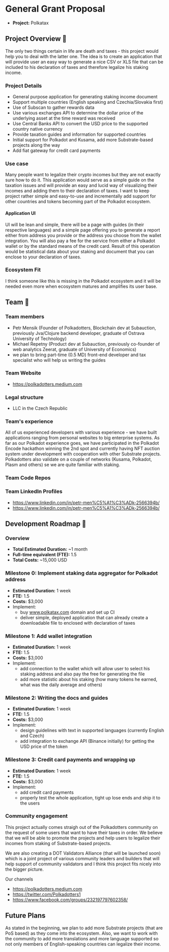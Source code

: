 # General Grant Proposal

- **Project:** Polkatax

## Project Overview :page_facing_up:

The only two things certain in life are death and taxes - this project would help you to deal with the latter one. The idea is to create an application that will provide user an easy way to generate a nice CSV or XLS file that can be included to his declaration of taxes and therefore legalize his staking income. 

### Project Details

 - General purpose application for generating staking income document
 - Support multiple countries (English speaking and Czechia/Slovakia first)
 - Use of Subscan to gather rewards data
 - Use various exchanges API to determine the dollar price of the underlying asset at the time reward was received
 - Use Central Banks API to convert the USD price to the supported country native currency
 - Provide taxation guides and information for supported countries
 - Initial support for Polkadot and Kusama, add more Substrate-based projects along the way
 - Add fiat gateway for credit card payments

### Use case

Many people want to legalize their crypto incomes but they are not exactly sure how to do it. This application would serve as a simple guide on the taxation issues and will provide an easy and lucid way of visualizing their incomes and adding them to their declaration of taxes. I want to keep project rather simple and easy-to-use and incrementally add support for other countries and tokens becoming part of the Polkadot ecosystem.

#### Application UI

UI will be lean and simple, there will be a  page with guides (in their respective languages) and a simple page offering you to generate a report either from address you provide or the address you choose from the wallet integration. You will also pay a fee for the service from either a Polkadot wallet or by the standard means of the credit card. Result of this operation would be statistical data about your staking and document that you can enclose to your declaration of taxes.

### Ecosystem Fit

I think someone like this is missing in the Polkadot ecosystem and it will be needed even more when ecosystem matures and amplifies its user base.

## Team :busts_in_silhouette:

### Team members

- Petr Mensik (Founder of Polkadotters, Blockchain dev at Subauction, previously Jva/Clojure backend developer, graduate of Ostrava University of Technology)
- Michael Repetny (Product dev at Subauction, previously co-founder of web analytics Zeerat, graduate of University of Economics)
- we plan to bring part-time (0.5 MD) front-end developer and tax specialist who will help us writing the guides

### Team Website

- https://polkadotters.medium.com

### Legal structure

- LLC in the Czech Republic

### Team's experience

All of us experienced developers with various experience - we have built applications ranging from personal websites to big enterprise systems. 
As far as our Polkadot experience goes, we have participated in the Polkadot Encode hackathon winning the 2nd spot and currently having NFT auction system under development with cooperation with other Substrate projects. Polkadotters also validate on a couple of networks (Kusama, Polkadot, Plasm and others) se we are quite familiar with staking.

### Team Code Repos

### Team LinkedIn Profiles

- https://www.linkedin.com/in/petr-men%C5%A1%C3%ADk-2566394b/
- https://www.linkedin.com/in/petr-men%C5%A1%C3%ADk-2566394b/

## Development Roadmap :nut_and_bolt:

### Overview

- **Total Estimated Duration:** ~1 month
- **Full-time equivalent (FTE):** 1.5
- **Total Costs:** ~15,000 USD

### Milestone 0: Implement staking data aggregator for Polkadot address 

- **Estimated Duration:** 1 week
- **FTE:** 1.5
- **Costs:** $3,000
- Implement:
    - buy www.polkatax.com domain and set up CI
    - deliver simple, deployed application that can already create a downloadable file to enclosed with declaration of taxes

### Milestone 1: Add wallet integration

- **Estimated Duration:** 1 week
- **FTE:** 1.5
- **Costs:** $3,000
- Implement:
  - add connection to the wallet which will allow user to select his staking address and also pay the free for generating the file
  - add more statistic about his staking (how many tokens he earned, what was the daily average and others)

### Milestone 2: Writing the docs and guides

- **Estimated Duration:** 1 week
- **FTE:** 1.5
- **Costs:** $3,000
- Implement:
    - design guidelines with text in supported languages (currently English and Czech)
    - add integration to exchange API (Binance initially) for getting the USD price of the token

### Milestone 3: Credit card payments and wrapping up
- **Estimated Duration:** 1 week
- **FTE:** 1.5
- **Costs:** $3,000
- Implement:
  - add credit card payments 
  - properly test the whole application, tight up lose ends and ship it to the users

### Community engagement

This project actually comes straigh out of the Polkadotters community on the request of some users that want to have their taxes in order. We believe that we will be able to promote the projects and help users to legalize their incomes from staking of Substrate-based projects.

We are also creating a DOT Validators Alliance (that will be launched soon) which is a joint project of various community leaders and builders that will help support of community validators and I think this project fits nicely into the bigger picture.

Our channels

- https://polkadotters.medium.com
- https://twitter.com/Polkadotters1
- https://www.facebook.com/groups/232197797602358/

## Future Plans

As stated in the beginning, we plan to add more Substrate projects (that are PoS based) as they come into the ecosystem. Also, we want to work with the community to add more translations and more language supported so not only members of English-speaking countries can legalize their income.

